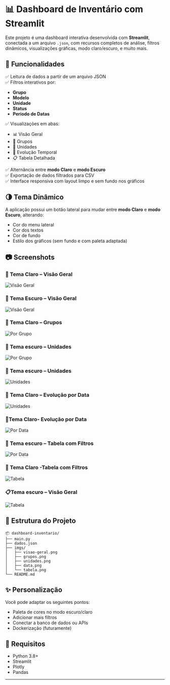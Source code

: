# 📊 Dashboard de Inventário com Streamlit

Este projeto é uma dashboard interativa desenvolvida com **Streamlit**, conectada a um arquivo `.json`, com recursos completos de análise, filtros dinâmicos, visualizações gráficas, modo claro/escuro, e muito mais.

## 🧰 Funcionalidades

✅ Leitura de dados a partir de um arquivo JSON  
✅ Filtros interativos por:
- **Grupo**
- **Modelo**
- **Unidade**
- **Status**
- **Período de Datas**

✅ Visualizações em abas:
- 📊 Visão Geral
- 📁 Grupos
- 🏢 Unidades
- 📅 Evolução Temporal
- 📋 Tabela Detalhada

✅ Alternância entre **modo Claro** e **modo Escuro**  
✅ Exportação de dados filtrados para CSV  
✅ Interface responsiva com layout limpo e sem fundo nos gráficos

## 🌗 Tema Dinâmico

A aplicação possui um botão lateral para mudar entre **modo Claro** e **modo Escuro**, alterando:

- Cor do menu lateral
- Cor dos textos
- Cor de fundo
- Estilo dos gráficos (sem fundo e com paleta adaptada)

## 📷 Screenshots

### 🎨 Tema Claro – Visão Geral  
![Visão Geral](./imgs/visao-geral.png)
### 🎨 Tema Escuro – Visão Geral  
![Visão Geral](./imgs/visao-geral-dark.png-dark.png)

### 🎨 Tema Claro – Grupos  
![Por Grupo](./imgs/grupos.png)
### 📁 Tema escuro – Unidades    
![Por Grupo](./imgs/dowloaddark.png)

### 🏢 Tema escuro – Unidades  
![Unidades](./imgs/unidades.png)
### 🎨 Tema Claro – Evolução por Data    
![Unidades](./imgs/gruposdark.png)

### 🎨Tema Claro- Evolução por Data  
![Por Data](./imgs/data.png)
### 📅 Tema escuro – Tabela com Filtros  
![Por Data](./imgs/datadark1.png)

### 🎨 Tema Claro -Tabela com Filtros  
![Tabela](./imgs/tabela.png)

### 📋Tema escuro – Visão Geral  
![Tabela](./imgs/tabeladark.png)


## 📁 Estrutura do Projeto

```
📦 dashboard-inventario/
├── main.py
├── dados.json
├── imgs/
│   ├── visao-geral.png
│   ├── grupos.png
│   ├── unidades.png
│   ├── data.png
│   └── tabela.png
└── README.md
```

## ✨ Personalização

Você pode adaptar os seguintes pontos:
- Paleta de cores no modo escuro/claro
- Adicionar mais filtros
- Conectar a banco de dados ou APIs
- Dockerização (futuramente)

## 📌 Requisitos

- Python 3.8+
- Streamlit
- Plotly
- Pandas

---